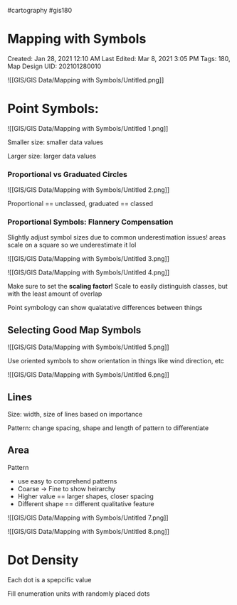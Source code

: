#cartography #gis180
# Mapping with Symbols

Created: Jan 28, 2021 12:10 AM
Last Edited: Mar 8, 2021 3:05 PM
Tags: 180, Map Design
UID: 202101280010

![[GIS/GIS Data/Mapping with Symbols/Untitled.png]]

# Point Symbols:

![[GIS/GIS Data/Mapping with Symbols/Untitled 1.png]]

Smaller size: smaller data values

Larger size: larger data values

### Proportional vs Graduated Circles

![[GIS/GIS Data/Mapping with Symbols/Untitled 2.png]]

Proportional == unclassed, graduated == classed

### Proportional Symbols: Flannery Compensation

Slightly adjust symbol sizes due to common underestimation issues! areas scale on a square so we underestimate it lol

![[GIS/GIS Data/Mapping with Symbols/Untitled 3.png]]

![[GIS/GIS Data/Mapping with Symbols/Untitled 4.png]]

Make sure to set the **scaling factor!** Scale to easily distinguish classes, but with the least amount of overlap

Point symbology can show qualatative differences between things

## Selecting Good Map Symbols

![[GIS/GIS Data/Mapping with Symbols/Untitled 5.png]]

Use oriented symbols to show orientation in things like wind direction, etc

![[GIS/GIS Data/Mapping with Symbols/Untitled 6.png]]

## Lines

Size: width, size of lines based on importance

Pattern: change spacing, shape and length of pattern to differentiate

## Area

Pattern

- use easy to comprehend patterns
- Coarse → Fine to show heirarchy
- Higher value == larger shapes, closer spacing
- Different shape == different qualitative feature

![[GIS/GIS Data/Mapping with Symbols/Untitled 7.png]]

![[GIS/GIS Data/Mapping with Symbols/Untitled 8.png]]

# Dot Density

Each dot is a spepcific value

Fill enumeration units with randomly placed dots